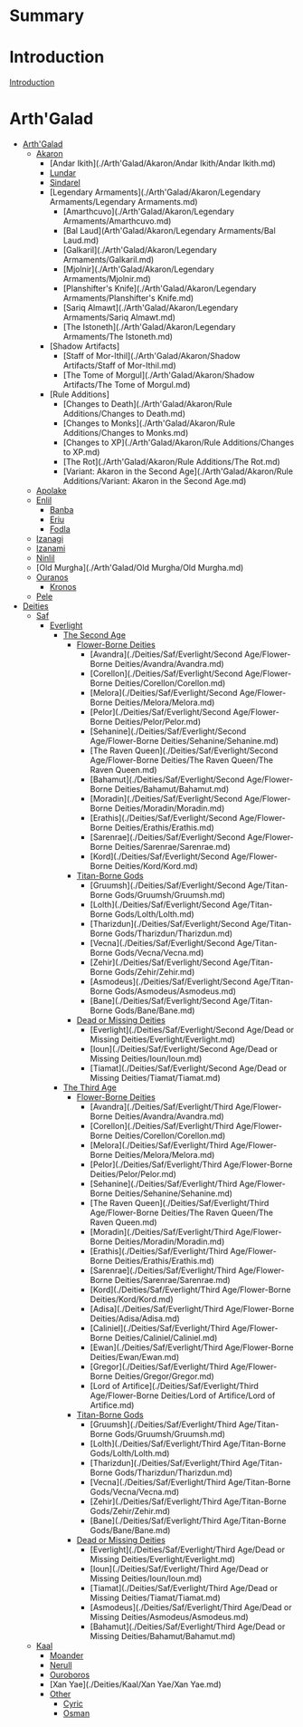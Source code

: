 # Summary

# Introduction
[Introduction](./Introduction.md)

# Arth'Galad
- [Arth'Galad](./Arth'Galad/Arth'Galad.md)
    - [Akaron](./Arth'Galad/Akaron.md)
        - [Andar Ikith](./Arth'Galad/Akaron/Andar Ikith/Andar Ikith.md)
        - [Lundar](./Arth'Galad/Akaron/Lundar/Lundar.md)
        - [Sindarel](./Arth'Galad/Akaron/Sindarel/Sindarel.md)
        - [Legendary Armaments](./Arth'Galad/Akaron/Legendary Armaments/Legendary Armaments.md)
            - [Amarthcuvo](./Arth'Galad/Akaron/Legendary Armaments/Amarthcuvo.md)
            - [Bal Laud](Arth'Galad/Akaron/Legendary Armaments/Bal Laud.md)
            - [Galkaril](./Arth'Galad/Akaron/Legendary Armaments/Galkaril.md)
            - [Mjolnir](./Arth'Galad/Akaron/Legendary Armaments/Mjolnir.md)
            - [Planshifter's Knife](./Arth'Galad/Akaron/Legendary Armaments/Planshifter's Knife.md)
            - [Sariq Almawt](./Arth'Galad/Akaron/Legendary Armaments/Sariq Almawt.md)
            - [The Istoneth](./Arth'Galad/Akaron/Legendary Armaments/The Istoneth.md)
        - [Shadow Artifacts]
            - [Staff of Mor-Ithil](./Arth'Galad/Akaron/Shadow Artifacts/Staff of Mor-Ithil.md)
            - [The Tome of Morgul](./Arth'Galad/Akaron/Shadow Artifacts/The Tome of Morgul.md)
        - [Rule Additions]
            - [Changes to Death](./Arth'Galad/Akaron/Rule Additions/Changes to Death.md)
            - [Changes to Monks](./Arth'Galad/Akaron/Rule Additions/Changes to Monks.md)
            - [Changes to XP](./Arth'Galad/Akaron/Rule Additions/Changes to XP.md)
            - [The Rot](./Arth'Galad/Akaron/Rule Additions/The Rot.md)
            - [Variant: Akaron in the Second Age](./Arth'Galad/Akaron/Rule Additions/Variant: Akaron in the Second Age.md)
    - [Apolake]()
    - [Enlil]()
        - [Banba](./Arth'Galad/Enlil/Banba/Banba.md)
        - [Eriu](./Arth'Galad/Enlil/Eriu/Eriu.md)
        - [Fodla](./Arth'Galad/Enlil/Fodla/Fodla.md)
    - [Izanagi]()
    - [Izanami](./Arth'Galad/Izanami/Izanami.md)
    - [Ninlil]()
    - [Old Murgha](./Arth'Galad/Old Murgha/Old Murgha.md)
    - [Ouranos]()
        - [Kronos](./Arth'Galad/Ouranos/Kronos/Kronos.md)
    - [Pele]()
- [Deities]()
    - [Saf]()
        - [Everlight]()
            - [The Second Age]()
                - [Flower-Borne Deities]()
                    - [Avandra](./Deities/Saf/Everlight/Second Age/Flower-Borne Deities/Avandra/Avandra.md)
                    - [Corellon](./Deities/Saf/Everlight/Second Age/Flower-Borne Deities/Corellon/Corellon.md)
                    - [Melora](./Deities/Saf/Everlight/Second Age/Flower-Borne Deities/Melora/Melora.md)
                    - [Pelor](./Deities/Saf/Everlight/Second Age/Flower-Borne Deities/Pelor/Pelor.md)
                    - [Sehanine](./Deities/Saf/Everlight/Second Age/Flower-Borne Deities/Sehanine/Sehanine.md)
                    - [The Raven Queen](./Deities/Saf/Everlight/Second Age/Flower-Borne Deities/The Raven Queen/The Raven Queen.md)
                    - [Bahamut](./Deities/Saf/Everlight/Second Age/Flower-Borne Deities/Bahamut/Bahamut.md)
                    - [Moradin](./Deities/Saf/Everlight/Second Age/Flower-Borne Deities/Moradin/Moradin.md)
                    - [Erathis](./Deities/Saf/Everlight/Second Age/Flower-Borne Deities/Erathis/Erathis.md)
                    - [Sarenrae](./Deities/Saf/Everlight/Second Age/Flower-Borne Deities/Sarenrae/Sarenrae.md)
                    - [Kord](./Deities/Saf/Everlight/Second Age/Flower-Borne Deities/Kord/Kord.md)
                - [Titan-Borne Gods]()
                    - [Gruumsh](./Deities/Saf/Everlight/Second Age/Titan-Borne Gods/Gruumsh/Gruumsh.md)
                    - [Lolth](./Deities/Saf/Everlight/Second Age/Titan-Borne Gods/Lolth/Lolth.md)
                    - [Tharizdun](./Deities/Saf/Everlight/Second Age/Titan-Borne Gods/Tharizdun/Tharizdun.md)
                    - [Vecna](./Deities/Saf/Everlight/Second Age/Titan-Borne Gods/Vecna/Vecna.md)
                    - [Zehir](./Deities/Saf/Everlight/Second Age/Titan-Borne Gods/Zehir/Zehir.md)
                    - [Asmodeus](./Deities/Saf/Everlight/Second Age/Titan-Borne Gods/Asmodeus/Asmodeus.md)
                    - [Bane](./Deities/Saf/Everlight/Second Age/Titan-Borne Gods/Bane/Bane.md)
                - [Dead or Missing Deities]()
                    - [Everlight](./Deities/Saf/Everlight/Second Age/Dead or Missing Deities/Everlight/Everlight.md)
                    - [Ioun](./Deities/Saf/Everlight/Second Age/Dead or Missing Deities/Ioun/Ioun.md)
                    - [Tiamat](./Deities/Saf/Everlight/Second Age/Dead or Missing Deities/Tiamat/Tiamat.md)
            - [The Third Age]()
                - [Flower-Borne Deities]()
                    - [Avandra](./Deities/Saf/Everlight/Third Age/Flower-Borne Deities/Avandra/Avandra.md)
                    - [Corellon](./Deities/Saf/Everlight/Third Age/Flower-Borne Deities/Corellon/Corellon.md)
                    - [Melora](./Deities/Saf/Everlight/Third Age/Flower-Borne Deities/Melora/Melora.md)
                    - [Pelor](./Deities/Saf/Everlight/Third Age/Flower-Borne Deities/Pelor/Pelor.md)
                    - [Sehanine](./Deities/Saf/Everlight/Third Age/Flower-Borne Deities/Sehanine/Sehanine.md)
                    - [The Raven Queen](./Deities/Saf/Everlight/Third Age/Flower-Borne Deities/The Raven Queen/The Raven Queen.md)
                    - [Moradin](./Deities/Saf/Everlight/Third Age/Flower-Borne Deities/Moradin/Moradin.md)
                    - [Erathis](./Deities/Saf/Everlight/Third Age/Flower-Borne Deities/Erathis/Erathis.md)
                    - [Sarenrae](./Deities/Saf/Everlight/Third Age/Flower-Borne Deities/Sarenrae/Sarenrae.md)
                    - [Kord](./Deities/Saf/Everlight/Third Age/Flower-Borne Deities/Kord/Kord.md)
                    - [Adisa](./Deities/Saf/Everlight/Third Age/Flower-Borne Deities/Adisa/Adisa.md)
                    - [Caliniel](./Deities/Saf/Everlight/Third Age/Flower-Borne Deities/Caliniel/Caliniel.md)
                    - [Ewan](./Deities/Saf/Everlight/Third Age/Flower-Borne Deities/Ewan/Ewan.md)
                    - [Gregor](./Deities/Saf/Everlight/Third Age/Flower-Borne Deities/Gregor/Gregor.md)
                    - [Lord of Artifice](./Deities/Saf/Everlight/Third Age/Flower-Borne Deities/Lord of Artifice/Lord of Artifice.md)
                - [Titan-Borne Gods]()
                    - [Gruumsh](./Deities/Saf/Everlight/Third Age/Titan-Borne Gods/Gruumsh/Gruumsh.md)
                    - [Lolth](./Deities/Saf/Everlight/Third Age/Titan-Borne Gods/Lolth/Lolth.md)
                    - [Tharizdun](./Deities/Saf/Everlight/Third Age/Titan-Borne Gods/Tharizdun/Tharizdun.md)
                    - [Vecna](./Deities/Saf/Everlight/Third Age/Titan-Borne Gods/Vecna/Vecna.md)
                    - [Zehir](./Deities/Saf/Everlight/Third Age/Titan-Borne Gods/Zehir/Zehir.md)
                    - [Bane](./Deities/Saf/Everlight/Third Age/Titan-Borne Gods/Bane/Bane.md)
                - [Dead or Missing Deities]()
                    - [Everlight](./Deities/Saf/Everlight/Third Age/Dead or Missing Deities/Everlight/Everlight.md)
                    - [Ioun](./Deities/Saf/Everlight/Third Age/Dead or Missing Deities/Ioun/Ioun.md)
                    - [Tiamat](./Deities/Saf/Everlight/Third Age/Dead or Missing Deities/Tiamat/Tiamat.md)
                    - [Asmodeus](./Deities/Saf/Everlight/Third Age/Dead or Missing Deities/Asmodeus/Asmodeus.md)
                    - [Bahamut](./Deities/Saf/Everlight/Third Age/Dead or Missing Deities/Bahamut/Bahamut.md)
    - [Kaal]()
        - [Moander](./Deities/Kaal/Moander/Moander.md)
        - [Nerull](./Deities/Kaal/Nerull/Nerull.md)
        - [Ouroboros](./Deities/Kaal/Ouroboros/Ouroboros.md)
        - [Xan Yae](./Deities/Kaal/Xan Yae/Xan Yae.md)
        - [Other]()
            - [Cyric](./Deities/Kaal/Other/Cyric/Cyric.md)
            - [Osman](./Deities/Kaal/Other/Osman/Osman.md)


